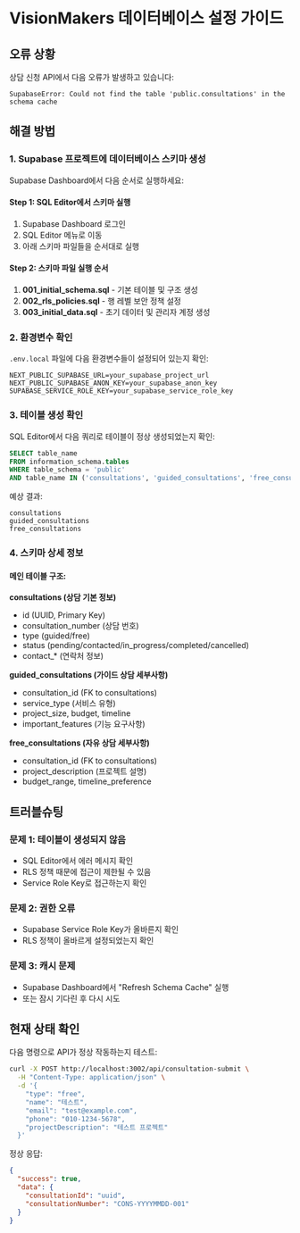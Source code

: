 # VisionMakers 데이터베이스 설정 가이드

## 오류 상황

상담 신청 API에서 다음 오류가 발생하고 있습니다:

```
SupabaseError: Could not find the table 'public.consultations' in the schema cache
```

## 해결 방법

### 1. Supabase 프로젝트에 데이터베이스 스키마 생성

Supabase Dashboard에서 다음 순서로 실행하세요:

#### Step 1: SQL Editor에서 스키마 실행
1. Supabase Dashboard 로그인
2. SQL Editor 메뉴로 이동
3. 아래 스키마 파일들을 순서대로 실행

#### Step 2: 스키마 파일 실행 순서

1. **001_initial_schema.sql** - 기본 테이블 및 구조 생성
2. **002_rls_policies.sql** - 행 레벨 보안 정책 설정
3. **003_initial_data.sql** - 초기 데이터 및 관리자 계정 생성

### 2. 환경변수 확인

`.env.local` 파일에 다음 환경변수들이 설정되어 있는지 확인:

```env
NEXT_PUBLIC_SUPABASE_URL=your_supabase_project_url
NEXT_PUBLIC_SUPABASE_ANON_KEY=your_supabase_anon_key
SUPABASE_SERVICE_ROLE_KEY=your_supabase_service_role_key
```

### 3. 테이블 생성 확인

SQL Editor에서 다음 쿼리로 테이블이 정상 생성되었는지 확인:

```sql
SELECT table_name
FROM information_schema.tables
WHERE table_schema = 'public'
AND table_name IN ('consultations', 'guided_consultations', 'free_consultations');
```

예상 결과:
```
consultations
guided_consultations
free_consultations
```

### 4. 스키마 상세 정보

#### 메인 테이블 구조:

**consultations (상담 기본 정보)**
- id (UUID, Primary Key)
- consultation_number (상담 번호)
- type (guided/free)
- status (pending/contacted/in_progress/completed/cancelled)
- contact_* (연락처 정보)

**guided_consultations (가이드 상담 세부사항)**
- consultation_id (FK to consultations)
- service_type (서비스 유형)
- project_size, budget, timeline
- important_features (기능 요구사항)

**free_consultations (자유 상담 세부사항)**
- consultation_id (FK to consultations)
- project_description (프로젝트 설명)
- budget_range, timeline_preference

## 트러블슈팅

### 문제 1: 테이블이 생성되지 않음
- SQL Editor에서 에러 메시지 확인
- RLS 정책 때문에 접근이 제한될 수 있음
- Service Role Key로 접근하는지 확인

### 문제 2: 권한 오류
- Supabase Service Role Key가 올바른지 확인
- RLS 정책이 올바르게 설정되었는지 확인

### 문제 3: 캐시 문제
- Supabase Dashboard에서 "Refresh Schema Cache" 실행
- 또는 잠시 기다린 후 다시 시도

## 현재 상태 확인

다음 명령으로 API가 정상 작동하는지 테스트:

```bash
curl -X POST http://localhost:3002/api/consultation-submit \
  -H "Content-Type: application/json" \
  -d '{
    "type": "free",
    "name": "테스트",
    "email": "test@example.com",
    "phone": "010-1234-5678",
    "projectDescription": "테스트 프로젝트"
  }'
```

정상 응답:
```json
{
  "success": true,
  "data": {
    "consultationId": "uuid",
    "consultationNumber": "CONS-YYYYMMDD-001"
  }
}
```